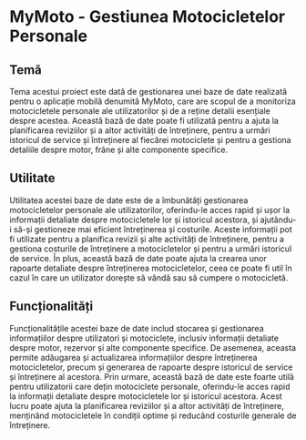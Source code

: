 # MyMoto - Gestiunea Motocicletelor Personale

## Temă
Tema acestui proiect este dată de gestionarea unei baze de date realizată pentru o aplicație mobilă denumită MyMoto, care are scopul de a monitoriza motocicletele personale ale utilizatorilor și de a reține detalii esențiale despre acestea. Această bază de date poate fi utilizată pentru a ajuta la planificarea reviziilor și a altor activități de întreținere, pentru a urmări istoricul de service și întreținere al fiecărei motociclete și pentru a gestiona detaliile despre motor, frâne și alte componente specifice.

## Utilitate
Utilitatea acestei baze de date este de a îmbunătăți gestionarea motocicletelor personale ale utilizatorilor, oferindu-le acces rapid și ușor la informații detaliate despre motocicletele lor și istoricul acestora, și ajutându-i să-și gestioneze mai eficient întreținerea și costurile. Aceste informații pot fi utilizate pentru a planifica revizii și alte activități de întreținere, pentru a gestiona costurile de întreținere a motocicletelor și pentru a urmări istoricul de service. În plus, această bază de date poate ajuta la crearea unor rapoarte detaliate despre întreținerea motocicletelor, ceea ce poate fi util în cazul în care un utilizator dorește să vândă sau să cumpere o motocicletă.

## Funcționalități
Funcționalitățile acestei baze de date includ stocarea și gestionarea informațiilor despre utilizatori și motociclete, inclusiv informații detaliate despre motor, rezervor și alte componente specifice. De asemenea, aceasta permite adăugarea și actualizarea informațiilor despre întreținerea motocicletelor, precum și generarea de rapoarte despre istoricul de service și întreținere al acestora. Prin urmare, această bază de date este foarte utilă pentru utilizatorii care dețin motociclete personale, oferindu-le acces rapid la informații detaliate despre motocicletele lor și istoricul acestora. Acest lucru poate ajuta la planificarea reviziilor și a altor activități de întreținere, menținând motocicletele în condiții optime și reducând costurile generale de întreținere.

